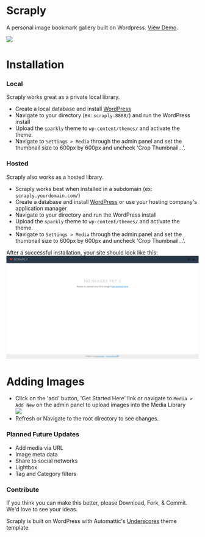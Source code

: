 Scraply
================

A personal image bookmark gallery built on Wordpress. <a href="http://scraply.see8ch.com" target="_blank">View Demo</a>.

<img src="_demo/home.png"/>


<h1>Installation</h1>

<h3>Local</h3>
Scraply works great as a private local library.
<ul>
	<li>Create a local database and install <a href="http://wordpress.org/download/" target="_blank">WordPress</a></li>
	<li>Navigate to your directory (ex: <code>scraply:8888/</code>) and run the WordPress install</li>
	<li>Upload the <code>sparkly</code> theme to <code>wp-content/themes/</code> and activate the theme.</li>
	<li>Navigate to <code>Settings > Media</code> through the admin panel and set the thumbnail size to 600px by 600px and uncheck 'Crop Thumbnail...'.</li>
</ul>

<h3>Hosted</h3>
Scraply also works as a hosted library.
<ul>
	<li>Scraply works best when installed in a subdomain (ex: <code>scraply.yourdomain.com/</code>)</li>
	<li>Create a database and install <a href="http://wordpress.org/download/" target="_blank">WordPress</a> or use your hosting company's application manager</li>
	<li>Navigate to your directory and run the WordPress install</li>
	<li>Upload the <code>sparkly</code> theme to <code>wp-content/themes/</code> and activate the theme.</li>
	<li>Navigate to <code>Settings > Media</code> through the admin panel and set the thumbnail size to 600px by 600px and uncheck 'Crop Thumbnail...'.</li>
</ul>

After a successful installation, your site should look like this:
<img src="_demo/empty.png"/>


<h1>Adding Images</h1>
<ul>
	<li>Click on the 'add' button, 'Get Started Here' link or navigate to <code>Media > Add New</code> on the admin panel to upload images into the Media Library</li>
	<img src="_demo/add.png"/>
	<li>Refresh or Navigate to the root directory to see changes.</li>
</ul>



<h3>Planned Future Updates</h3>
<ul>
	<li>Add media via URL</li>
	<li>Image meta data</li>
	<li>Share to social networks</li>
	<li>Lightbox</li>
	<li>Tag and Category filters</li>
</ul>


<h3>Contribute</h3>

If you think you can make this better, please Download, Fork, & Commit. We'd love to see your ideas.



Scraply is built on WordPress with Automattic's <a href="http://underscores.me/">Underscores</a> theme template.